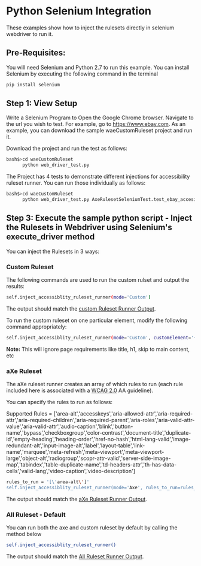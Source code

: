 # Python Selenium Integration
These examples show how to inject the rulesets directly in selenium webdriver to run it.

## Pre-Requisites:
You will need Selenium and Python 2.7 to run this example. You can install Selenium by executing the following command in the terminal

```sh
pip install selenium
```

## Step 1: View Setup
Write a Selenium Program to Open the Google Chrome browser.  Navigate to the url you wish to test.  For example, go to https://www.ebay.com. As an example, you can download the sample waeCustomRuleset project and run it.

Download the project and run the test as follows:

```sh
bash$>cd waeCustomRuleset
      python web_driver_test.py
```

The Project has 4 tests to demonstrate different injections for accessibility ruleset runner. You can run those individually as follows:

```sh
bash$>cd waeCustomRuleset
      python web_driver_test.py AxeRulesetSeleniumTest.test_ebay_accesibility_axe_ruleset
```

## Step 3: Execute the sample python script - Inject the Rulesets in Webdriver using Selenium's execute_driver method

You can inject the Rulesets in 3 ways:

### Custom Ruleset
The following commands are used to run the custom rulset and output the results:

```sh
self.inject_accessiblity_ruleset_runner(mode='Custom')
```

The output should match the <a href='output/SeleniumPythonExample.custom.ruleset.runner.output.txt'>custom Ruleset Runner Output</a>.

To run the custom ruleset on one particular element, modify the following command appropriately:
```sh
self.inject_accessiblity_ruleset_runner(mode='Custom', customElement='{\"XPATH_ROOT\":\"//input[@id=\'gh-ac\']\"}')
```
<b>Note:</b> This will ignore page requirements like title, h1, skip to main content, etc

### aXe Ruleset

The aXe ruleset runner creates an array of which rules to run (each rule included here is associated with a <a href='https://www.w3.org/TR/WCAG20/'>WCAG 2.0</a> AA guideline).

You can specify the rules to run as follows:

Supported Rules = ['area-alt','accesskeys','aria-allowed-attr','aria-required-attr','aria-required-children','aria-required-parent','aria-roles','aria-valid-attr-value','aria-valid-attr','audio-caption','blink','button-name','bypass','checkboxgroup','color-contrast','document-title','duplicate-id','empty-heading','heading-order','href-no-hash','html-lang-valid','image-redundant-alt','input-image-alt','label','layout-table','link-name','marquee','meta-refresh','meta-viewport','meta-viewport-large','object-alt','radiogroup','scopr-attr-valid','server-side-image-map','tabindex','table-duplicate-name','td-headers-attr','th-has-data-cells','valid-lang','video-caption','video-description']

```sh
rules_to_run = '[\'area-alt\']'
self.inject_accessiblity_ruleset_runner(mode='Axe', rules_to_run=rules_to_run)
```

The output should match the <a href='output/SeleniumPythonExample.axe.ruleset.runner.output.txt'>aXe Ruleset Runner Output</a>.

### All Ruleset - Default

You can run both the axe and custom ruleset by default by calling the method below

```sh
self.inject_accessiblity_ruleset_runner()
```

The output should match the <a href='output/SeleniumPythonExample.all.ruleset.runner.output.txt'>All Ruleset Runner Output</a>.



